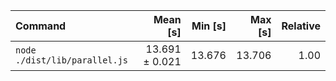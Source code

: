 | Command | Mean [s] | Min [s] | Max [s] | Relative |
|:---|---:|---:|---:|---:|
| `node ./dist/lib/parallel.js` | 13.691 ± 0.021 | 13.676 | 13.706 | 1.00 |
